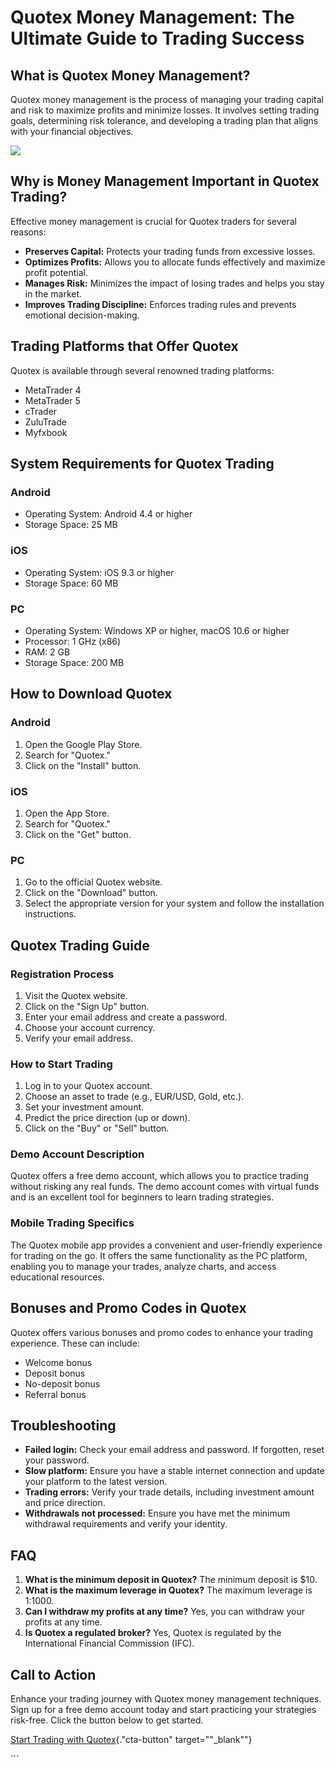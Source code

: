 # Quotex Money Management: The Ultimate Guide to Trading Success

## What is Quotex Money Management?

Quotex money management is the process of managing your trading capital
and risk to maximize profits and minimize losses. It involves setting
trading goals, determining risk tolerance, and developing a trading plan
that aligns with your financial objectives.

[![](https://static.quotex.io/files/4_en/300_250.jpg)](https://traff.sbs/brokerqxlid)

## Why is Money Management Important in Quotex Trading?

Effective money management is crucial for Quotex traders for several
reasons:

-   **Preserves Capital:** Protects your trading funds from excessive
    losses.
-   **Optimizes Profits:** Allows you to allocate funds effectively and
    maximize profit potential.
-   **Manages Risk:** Minimizes the impact of losing trades and helps
    you stay in the market.
-   **Improves Trading Discipline:** Enforces trading rules and prevents
    emotional decision-making.

## Trading Platforms that Offer Quotex

Quotex is available through several renowned trading platforms:

-   MetaTrader 4
-   MetaTrader 5
-   cTrader
-   ZuluTrade
-   Myfxbook

## System Requirements for Quotex Trading

### Android

-   Operating System: Android 4.4 or higher
-   Storage Space: 25 MB

### iOS

-   Operating System: iOS 9.3 or higher
-   Storage Space: 60 MB

### PC

-   Operating System: Windows XP or higher, macOS 10.6 or higher
-   Processor: 1 GHz (x86)
-   RAM: 2 GB
-   Storage Space: 200 MB

## How to Download Quotex

### Android

1.  Open the Google Play Store.
2.  Search for "Quotex."
3.  Click on the "Install" button.

### iOS

1.  Open the App Store.
2.  Search for "Quotex."
3.  Click on the "Get" button.

### PC

1.  Go to the official Quotex website.
2.  Click on the "Download" button.
3.  Select the appropriate version for your system and follow the
    installation instructions.

## Quotex Trading Guide

### Registration Process

1.  Visit the Quotex website.
2.  Click on the "Sign Up" button.
3.  Enter your email address and create a password.
4.  Choose your account currency.
5.  Verify your email address.

### How to Start Trading

1.  Log in to your Quotex account.
2.  Choose an asset to trade (e.g., EUR/USD, Gold, etc.).
3.  Set your investment amount.
4.  Predict the price direction (up or down).
5.  Click on the "Buy" or "Sell" button.

### Demo Account Description

Quotex offers a free demo account, which allows you to practice trading
without risking any real funds. The demo account comes with virtual
funds and is an excellent tool for beginners to learn trading
strategies.

### Mobile Trading Specifics

The Quotex mobile app provides a convenient and user-friendly experience
for trading on the go. It offers the same functionality as the PC
platform, enabling you to manage your trades, analyze charts, and access
educational resources.

## Bonuses and Promo Codes in Quotex

Quotex offers various bonuses and promo codes to enhance your trading
experience. These can include:

-   Welcome bonus
-   Deposit bonus
-   No-deposit bonus
-   Referral bonus

## Troubleshooting

-   **Failed login:** Check your email address and password. If
    forgotten, reset your password.
-   **Slow platform:** Ensure you have a stable internet connection and
    update your platform to the latest version.
-   **Trading errors:** Verify your trade details, including investment
    amount and price direction.
-   **Withdrawals not processed:** Ensure you have met the minimum
    withdrawal requirements and verify your identity.

## FAQ

1.  **What is the minimum deposit in Quotex?** The minimum deposit is
    \$10.
2.  **What is the maximum leverage in Quotex?** The maximum leverage is
    1:1000.
3.  **Can I withdraw my profits at any time?** Yes, you can withdraw
    your profits at any time.
4.  **Is Quotex a regulated broker?** Yes, Quotex is regulated by the
    International Financial Commission (IFC).

## Call to Action

Enhance your trading journey with Quotex money management techniques.
Sign up for a free demo account today and start practicing your
strategies risk-free. Click the button below to get started.

[Start Trading with
Quotex](\%22https://traff.sbs/brokerqxsignup\%22){."cta-button"
target=""_blank""}

\`\`\`

